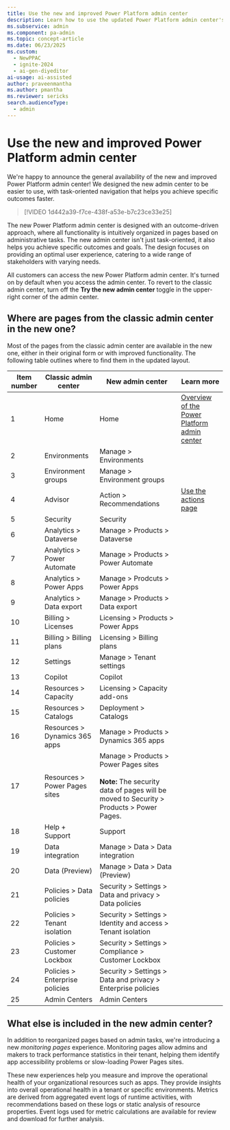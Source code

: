 ```yaml
---
title: Use the new and improved Power Platform admin center
description: Learn how to use the updated Power Platform admin center's new UI and features for effective administration and monitoring.
ms.subservice: admin
ms.component: pa-admin
ms.topic: concept-article
ms.date: 06/23/2025
ms.custom: 
  - NewPPAC
  - ignite-2024
  - ai-gen-diyeditor
ai-usage: ai-assisted
author: praveenmantha
ms.author: pmantha
ms.reviewer: sericks
search.audienceType: 
  - admin
---
```


# Use the new and improved Power Platform admin center 

We're happy to announce the general availability of the new and improved Power Platform admin center! We designed the new admin center to be easier to use, with task-oriented navigation that helps you achieve specific outcomes faster.

 > [!VIDEO 1d442a39-f7ce-438f-a53e-b7c23ce33e25]

The new Power Platform admin center is designed with an outcome-driven approach, where all functionality is intuitively organized in pages based on administrative tasks. The new admin center isn't just task-oriented, it also helps you achieve specific outcomes and goals. The design focuses on providing an optimal user experience, catering to a wide range of stakeholders with varying needs.

All customers can access the new Power Platform admin center. It's turned on by default when you access the admin center. To revert to the classic admin center, turn off the **Try the new admin center** toggle in the upper-right corner of the admin center.

## Where are pages from the classic admin center in the new one?  

Most of the pages from the classic admin center are available in the new one, either in their original form or with improved functionality. The following table outlines where to find them in the updated layout.

| Item number | Classic admin center | New admin center | Learn more |
| ------------| -------------------- | -----------------|--------------|
| 1           | Home                 | Home             | [Overview of the Power Platform admin center](admin-documentation.md) |
| 2           | Environments         | Manage > Environments | |
| 3           | Environment groups   | Manage > Environment groups |    |
| 4           | Advisor              | Action > Recommendations | [Use the actions page](power-platform-advisor.md)   |
| 5           | Security             | Security         |    |
| 6           | Analytics > Dataverse       | Manage > Products > Dataverse |    |
| 7           | Analytics > Power Automate | Manage > Products > Power Automate |    |
| 8           | Analytics > Power Apps| Manage > Prodcuts > Power Apps |    |
| 9           | Analytics > Data export | Manage  > Products > Data export |     |
| 10          | Billing > Licenses   | Licensing > Products > Power Apps |     |
| 11          | Billing > Billing plans      | Licensing > Billing plans |    |
| 12          | Settings             | Manage > Tenant settings |    |
| 13          | Copilot              | Copilot          |    |
| 14          | Resources > Capacity | Licensing > Capacity add-ons |     |
| 15          | Resources > Catalogs | Deployment > Catalogs |    |
| 16          | Resources > Dynamics 365 apps | Manage > Products > Dynamics 365 apps |    |
| 17          | Resources > Power Pages sites | Manage > Products > Power Pages sites<br><br>**Note:** The security data of pages will be moved to Security > Products > Power Pages. |   |
| 18          | Help + Support       | Support         |    |
| 19          | Data integration     | Manage > Data > Data integration  |     |
| 20          | Data (Preview)       | Manage > Data > Data (Preview) |    |
| 21          | Policies > Data policies | Security > Settings > Data and privacy > Data policies |     |
| 22          | Policies > Tenant isolation | Security > Settings > Identity and access > Tenant isolation |     |
| 23          | Policies > Customer Lockbox | Security > Settings > Compliance > Customer Lockbox |    |
| 24          | Policies > Enterprise policies | Security > Settings > Data and privacy > Enterprise policies |     |
| 25          | Admin Centers        | Admin Centers   |  |

## What else is included in the new admin center?

In addition to reorganized pages based on admin tasks, we're introducing a new *monitoring pages* experience. Monitoring pages allow admins and makers to track performance statistics in their tenant, helping them identify app accessibility problems or slow-loading Power Pages sites.  

These new experiences help you measure and improve the operational health of your organizational resources such as apps. They provide insights into overall operational health in a tenant or specific environments. Metrics are derived from aggregated event logs of runtime activities, with recommendations based on these logs or static analysis of resource properties. Event logs used for metric calculations are available for review and download for further analysis.
